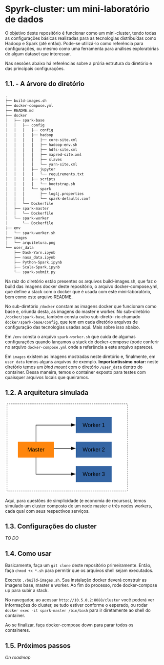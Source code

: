 # Spyrk-cluster: um mini-laboratório de dados

O objetivo deste repositório é funcionar como um mini-cluster, tendo todas as configurações básicas realizadas para as tecnologias distribuídas como Hadoop e Spark (até então). Pode-se utilizá-lo como referência para configurações, ou mesmo como uma ferramenta para análises exploratórias de algum dataset que interessar.

Nas sessões abaixo há referências sobre a prória estrutura do diretório e das principais configurações.

## 1.1. - A árvore do diretório

    .
    ├── build-images.sh
    ├── docker-compose.yml
    ├── README.md
    ├── docker
    │   ├── spark-base
    │   │   ├── config
    │   │   │   ├── config
    │   │   │   ├── hadoop
    │   │   │   │   ├── core-site.xml
    │   │   │   │   ├── hadoop-env.sh
    │   │   │   │   ├── hdfs-site.xml
    │   │   │   │   ├── mapred-site.xml
    │   │   │   │   ├── slaves
    │   │   │   │   └── yarn-site.xml
    │   │   │   ├── jupyter
    │   │   │   │   └── requirements.txt
    │   │   │   ├── scripts
    │   │   │   │   └── bootstrap.sh
    │   │   │   └── spark
    │   │   │       ├── log4j.properties
    │   │   │       └── spark-defaults.conf
    │   │   └── Dockerfile
    │   ├── spark-master
    │   │   └── Dockerfile
    │   └── spark-worker
    │       └── Dockerfile
    ├── env
    │   └── spark-worker.sh
    ├── images
    │   └── arquitetura.png
    └── user_data
        ├── Dask-Yarn.ipynb
        ├── nasa_data.ipynb
        ├── Python-Spark.ipynb
        ├── Scala-Spark.ipynb
        └── spark-submit.py

Na raíz do diretório estão presentes os arquivos build-images.sh, que faz o build das imagens
docker deste repositório, o arquivo docker-compose.yml, que define a stack com o docker que é
usada com este mini-laboratório, bem como este arquivo README.

No sub-diretório `/docker` constam as imagens docker que funcionam como base e, oriunda desta, as
imagens do master e worker. No sub-diretório `/docker/spark-base`, também consta outro sub-diretó-
rio chamado `docker/spark-base/config`, que tem em cada diretório arquivos de configuração das 
tecnologias usadas aqui. Mais sobre isso abaixo.

Em `/env` consta o arquivo `spark-worker.sh` que cuida de algumas configurações quando lançamos a
stack do docker-compose (pode conferir no arquivo `docker-compose.yml` onde a referência a este
arquivo aparece).

Em `images` existem as imagens mostradas neste diretório e, finalmente, em `user_data` temos alguns
arquivos de exemplo. **Importantíssimo notar:** neste diretório temos um _bind mount_ com o diretório
`/user_data` dentro do container. Dessa maneira, temos o container exposto para testes com quaisquer
arquivos locais que queiramos.

## 1.2. A arquitetura simulada

![Arquitetura simplificada do cluster](images/arquitetura.png?raw=true "Arquitetura Simplificada")

Aqui, para questões de simplicidade (e economia de recursos), temos simulado um cluster composto de
um node master e três nodes workers, cada qual com seus respectivos serviços.

## 1.3. Configurações do cluster

_TO DO_

## 1.4. Como usar

Basicamente, faça um `git clone` deste repositório primeiramente. Então, faça `chmod +x *.sh` para 
permitir que os arquivos shell sejam executados.

Execute `./build-images.sh`. Sua instalação docker deverá construir as imagens base, master e worker. Ao
fim do processo, rode docker-compose up para subir a stack.

No navegador, ao acessar `http://10.5.0.2:8088/cluster` você poderá ver informações do cluster, se tudo 
estiver conforme o esperado, ou rodar `docker exec -it spark-master /bin/bash` para ir diretamente ao 
shell do container.

Ao se finalizar, faça docker-compose down para parar todos os containeres.

## 1.5. Próximos passos

_On roadmap_
